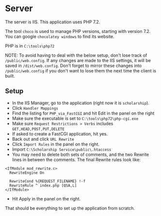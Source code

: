 # Server

The server is IIS. This application uses PHP 7.2. 

The tool `choco` is used to manage PHP versions, starting with version 7.2. You can google `chocolatey windows` to find its website.

PHP is in `C:\tools\php72`

NOTE: To avoid having to deal with the below setup, don't lose track of `/public/web.config`. If any changes are made to the IIS settings, it will be saved in `/dist/web.config`. Don't forget to mirror these changes into `/public/web.config` if you don't want to lose them the next time the client is built. 

## Setup
- In the IIS Manager, go to the application (right now it is `scholarship`).
- Click `Handler Mappings`
- Find the listing for `PHP_via_FastCGI` and hit Edit in the panel on the right
- Make sure the executable is set to `C:\tools\php72\php-cgi.exe`
- Make sure `Request Restrictions > Verbs` includes `GET,HEAD,POST,PUT,DELETE`
- If asked to create a FastCGI application, hit yes. 
- Back out and click `URL Rewrite`
- Click `Import Rules` in the panel on the right. 
- Import `C:\Scholarship Service\public\.htaccess`
- You may need to delete both sets of comments, and the two Rewrite lines in between the comments. The final Rewrite rules look like: 

```
<IfModule mod_rewrite.c>
  RewriteEngine On

  RewriteCond %{REQUEST_FILENAME} !-f
  RewriteRule ^ index.php [QSA,L]
</IfModule>
```

- Hit Apply in the panel on the right.

That should be everything to set up the application from scratch.
